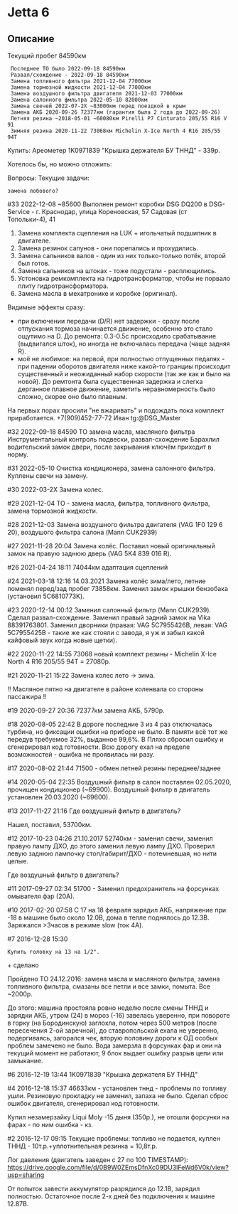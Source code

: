 # Jetta 6

## Описание

Текущий пробег 84590км
```
 Последнее ТО было 2022-09-18 84590км
 Развал/схождение - 2022-09-18 84590км
 Замена топливного фильтра 2021-12-04 77000км
 Замена тормозной жидкости 2021-12-04 77000км
 Замена воздушного фильтра двигателя 2021-12-03 77000км
 Замена салонного фмльтра 2022-05-10 82000км
 Замена свечей 2022-07-2Х ~83000км перед поездкой в крым
 Замена АКБ 2020-09-26 72377км (гарантия была 2 года до 2022-09-26)
 Летняя резина ~2018-05-01 ~60080км Pirelli P7 Cinturato 205/55 R16 V 91
 Зимняя резина 2020-11-22 73068км Michelin X-Ice North 4 R16 205/55 94T
```

Купить:
    Ареометер
    1K0971839 "Крышка держателя БУ ТННД" - 339р.

Хотелось бы, но можно отложить:

Вопросы:
Текущие задачи:

    замена лобового?
#33 2022-12-08
~85600
Выполнен ремонт коробки DSG DQ200 в DSG-Service - г. Краснодар, улица Кореновская, 57 Садовая (ст Топольки-4), 41
1. Замена комплекта сцепления на LUK + игольчатый подшипник в двигателе.
2. Замена резинок сапунов - они порепались и прохудились.
3. Замена сальников валов - один из них только-только потёк, второй был готов.
4. Замена сальников на штоках - тоже подустали - расплющились.
5. Устоновка ремкомплекта на гидротрансформатор, чтобы не порвало плиту гидротрансформатора.
6. Замена масла в мехатронике и коробке (оригинал).

Видимые эффекты сразу:
- при включении передачи (D/R) нет задержки - сразу после отпускания тормоза начинается движение, особенно это стало ощутимо на D. До ремонта: 0.3-0.5с происходило срабатывание (выдвигался шток), но иногда не включалась передача (чаще задняя R).
- моё не любимое: на первой, при полностью отпущенных педалях - при падении оборотов двигателя ниже какой-то гранциы происходит существенный и неожиданный набор скорости (так же как и было на новой). До ремтонта была существенная задержка и слегка дерганное плавное движение, заметить неравномерность было сложно, скорее оно было плавным.

На первых порах просили "не вжаривать" и подождать пока комплект приработается.
+7(909)452-77-72 Иван tg:@DSG_Master


#32 2022-09-18
84590
ТО замена масла, масляного фильтра
Инструментальный контроль подвески, развал-схождение
Барахлил водительский замок двери, после закрывания ключём приходит в норму.

#31 2022-05-10
Очистка кондиционера, замена салонного фильтра.
Куплены свечи на замену.

#30 2022-03-2X
Замена колес.

#29 2021-12-04
ТО - замена масла, фильтра, топливного фильтра, замена тормозной жидкости.

#28 2021-12-03
Замена воздушного фильтра двигателя (VAG 1F0 129 6 20), воздушого фильтра салона (Mann CUK2939)

#27 2021-11-28 20:04
Замена колёс.
Поставил новый оригинальный замок на правую заднюю дверь (VAG 5K4 839 016 R).

#26 2021-04-24 18:11
74044км адаптация сцеплений

#24 2021-03-18 12:16
14.03.2021
Замена колёс зима/лето, летние поменял перед/зад пробег 73858км.
Заменил замок крышки бензобака (установил 5C6810773K).

#23 2020-12-14 00:12
Заменил салонный фильтр (Mann CUK2939).
Сделал развал-схождение.
Заменил правый задний замок на Vika 88391763801.
Заменил дворники (правая: VAG 5C7955426B, левая: VAG 5C7955425B - такие же как стояли с завода, я уж и забыл какой кайфовый звук когда новые щетки).

#22 2020-11-22 14:55
73068 новый комплект резины - Michelin X-Ice North 4 R16 205/55 94T = 27080р.

#21 2020-11-21 15:22
Замена колес лето -> зима.

!! Масляное пятно на двигателе в районе коленвала со стороны пассажира !!

#19 2020-09-27 20:36
72377км замена АКБ, 5790р.

#18 2020-08-05 22:42
В дороге последние 3 из 4 раз отключалась турбина, но фиксации ошибки на приборе не было. В памяти всё тот же передув требуемое 32%, выданное 99,6%.
В Пляхо сбросил ошибку и сгенерировал код готовности. Всю дорогу ехал на пределе возможностей - ошибка не проявилась ни разу.

#17 2020-08-02 21:44
71500 - обмен летней резины переднее/заднее

#14 2020-05-04 22:35
Воздушный фильтр в салон поставлен 02.05.2020, прочищен кондиционер (~69900).
Воздушный фильтр в двигатель установлен 20.03.2020 (~69600).

#13 2017-11-27 21:16
    Где воздушный фильтр в двигатель?

Нашел, поставил, 53700км.

#12 2017-10-23 04:26
21.10.2017 52740км - заменил свечи, заменил правую лампу ДХО, до этого заменил левую лампу ДХО.
Проверил левую заднюю лампочку стоп/габирит/ДХО - потемневшая, но нити целые.

Где воздушный фильтр в двигатель?

#11 2017-09-27 02:34
51700 - Заменил предохранитель на форсунках омывателя фар (20А).

#10 2017-02-20 07:58
С 17 на 18 февраля зарядил АКБ, напряжение при -18 в машине было около 12.0В, дома в тепле поднялось до 12.3В.
Заряжался >3часов в режиме slow (ток 4А).

#7 2016-12-28 15:30

    Купить головку на 13 на 1/2".
&plus; сделано

Пройдено ТО 24.12.2016: замена масла и масляного фильтра, замена топливного фильтра, смазаны все петли и все замки, помыта.
Все ~2000р.

До этого: машина простояла ровно неделю после смены ТННД и зарядки АКБ, утром (24) в мороз (-16) завелась уверенно, при повороте в горку (на Бородинскую) заглохла, потом через 500 метров (после пересечения 2-ой заречной), до ставропольской ехала не уверенно, подергиваясь, загорался чек, вторую половину дороги к ОД особых проблем замечено не было.
Вода замерзла в форсунках фар и они на текущий момент не работают, 9 блок выдает ошибку разрыв цепи или замыкание.

#6 2016-12-19 13:44
1K0971839 "Крышка держателя БУ ТННД"

#4 2016-12-18 15:37
46633км - установлен тннд - проблемы по топливу ушли. Резиновую прокладку не заменил, запаха не было.
Сделал сброс ошибок двигателя, сгенерировал код готовности.

Купил незамерзайку Liqui Moly -15 дыня (350р.), не отошли форсунки на фарах - по ним ошибка - кз.

#2 2016-12-17 09:15
Текущие проблемы: топливо не подается,
куплен ТННД - 10т.р.+уплотнительная резинка = 10,8т.р.

Лог давления (двигатель заведен с 27 по 100 TIMESTAMP):
https://drive.google.com/file/d/0B9W0ZEmsDfnXc09DU3lFeWd6V0k/view?usp=sharing

От попыток завести аккумулятор разрядился до 12.1В, зарядил полностью. Остаточное после 2-х дней без подключения к машине 12.87В.
